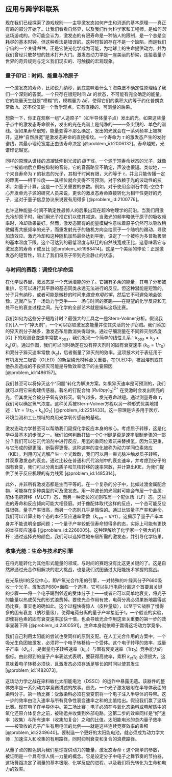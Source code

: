 ## 应用与跨学科联系

现在我们已经探索了游戏规则——主导激发态如何产生和消逝的基本原理——真正有趣的部分开始了。让我们看看自然界，以及我们作为科学家和工程师，是如何*玩*这场游戏的。你可能会认为，激发态的有限寿命是一种恼人的限制，是一个总是会耗尽的基本时钟。但这种看法是错误的。这种短暂的存在不是一个缺陷，而是我们宇宙的一个关键*特性*。正是它使光化学成为可能，为地球上的生命提供动力，并为我们曾经只敢梦想的技术打开大门。激发态动力学是一座美丽的桥梁，连接着量子世界的奇异规则与定义我们现实的、可触摸的宏观现象。

### 量子印记：时间、能量与冷原子

一个激发态的寿命，比如说几纳秒，到底意味着什么？海森堡不确定性原理给了我们一个深刻的答案。一个只存在很短时间 $\Delta t$ 的状态，不可能有完全确定的能量。它的能量天生就是“模糊”的，模糊量为 $\Delta E$，使得它们的乘积大约等于约化普朗克常数 $\hbar$。这不仅仅是一个哲学观点，它有直接的、可测量的后果。

想象一下，你正在观察一组“人造原子”（如半导体量子点）发出的光。如果这些量子点中的激发态寿命很长，发出的光在光谱上是纯净的——一条尖锐的、单色的谱线。但如果寿命很短，能量变得不那么确定，发出的光就会在一系列频率上被抹开。这种“自然展宽”是激发态寿命的直接指纹。一个寿命为 $\tau$ 的激发态产生的发射谱线，其最小理论宽度正由该寿命决定 [@problem_id:2006132]。寿命越短，光谱印记越宽。

同样的原理从谱线的*宽度*延伸到光波的*相干性*。一个源于短寿命状态的光子，就像一个被敲响后立即被抑制的音符。它的音高略显不确定，声波也很短。类似地，一个来自寿命为 $\tau$ 的状态的光子，其相干时间有限，大约等于 $\tau$，并且只能传播一定的距离——相干长度——其相位就会变得不可预测。对于依赖于光的波动性的技术，如量子计算，这是一个至关重要的参数。例如，对于使用金刚石中氮-空位中心开发单光子源的研究人员来说，更长的激发态寿命直接转化为相干性更好的光子，这对于量子信息协议来说要有用得多 [@problem_id:2100776]。

也许这种能量-时间不确定性最惊人的后果出现在超冷物理学的前沿。当我们用激光冷却原子时，我们用光子推它们以使其减速。当激光的频率略低于原子的吸收频率时，冷却效果最好。然而，激发态固有的能量模糊性意味着原子仍然可以吸收稍微偏离共振频率的光子，而重发射光子的随机方向会给原子一个随机的踢动，导致加热效应。激光冷却和这种随机加热最终达到平衡，设定了一个被称为多普勒极限的基本温度下限。这个可达到的最低温度与跃迁的自然线宽成正比，这意味着它与激发态的寿命 $\tau$ 成反比 [@problem_id:1988414]。这是一个美丽的悖论：正是激发态的短暂性，阻止了我们将原子带到完全静止的状态。

### 与时间的赛跑：调控化学命运

在化学世界里，激发态是一个充满潜能的分子。它拥有多余的能量，其电子分布被重排，它可以进行其平静的基态同类永远无法进行的反应。但这种潜能是短暂的。分子只有纳秒，或者可能是微秒的时间来*做些有用的事*，然后它不可避免地会弛豫。这就产生了一场动力学竞争——一场与时间的赛跑——在期望的化学反应和无处不在的衰变过程之间。光化学的全部艺术就是操纵这场比赛。

我们如何为这些分子短跑计时？最强大的工具之一是Stern-Volmer分析。假设我们引入一个“猝灭剂”，一个可以窃取激发态能量并使其失活的分子窃贼。我们添加的猝灭剂分子越多，激发态布居数消失得越快。通过仔细测量在不同猝灭剂浓度 $[Q]$ 下的观测衰变速率常数 $k_{obs}$，我们发现一个简单的线性关系：$k_{obs} = k_0 + k_q [Q]$。通过作图，我们可以同时确定在没有猝灭剂时的固有衰变速率 ($k_0 = 1/\tau_0$) 和双分子猝灭速率常数 ($k_q$)，后者衡量了猝灭剂的效率。这项技术对于表征用于有机发光二极管（OLED）的新型磷光材料至关重要，在OLED中，被困溶剂或其他杂质造成的不良猝灭可能是导致效率低下的主要原因 [@problem_id:1486157]。

我们甚至可以将猝灭这个“问题”转化为解决方案。如果猝灭速率是可预测的，我们就可以用它来构建传感器。著名的钌配合物 $[Ru(bpy)_3]^{2+}$ 在受激时会发出明亮的光，但其发光会被分子氧有效猝灭。氧气越多，发光寿命越短。通过测量寿命 $\tau$，我们可以确定氧气浓度。这种关系被Stern-Volmer方程以另一种形式优美地描述：$1/\tau = 1/\tau_0 + k_q[O_2]$ [@problem_id:2251433]。这一原理是许多用于医疗、环境监测和工业领域的商用光学氧传感器的基础。

激发态动力学甚至可以帮助我们窥探化学反应本身的核心。考虑质子转移，这是化学中最基本的步骤之一。我们如何判断打破一个C-H键是否是速率限制步骤的一部分？我们可以在氘代溶剂中进行反应，用氢的重同位素氘来替换氢。因为氘更重，与它形成的键更强，断裂得更慢。这种速率的变化被称为动力学同位素效应（KIE）。利用闪光光解产生一个光致酸，我们可以用一束光脉冲触发质子转移，并观察激发态的衰变。通过比较在普通和氘代溶剂中的衰变速率，并考虑到分子的固有衰变，我们可以分离出质子和氘核转移的速率常数，并计算出KIE，为我们提供了关于反应机理的有力线索 [@problem_id:1485314]。

此外，并非所有激发态都是生而平等的。在一个复杂的分子中，比如过渡金属配合物，可能存在多种类型的可及激发态。用一种波长的光照射可能会布居一个金属-配体电荷转移（MLCT）态，而另一种波长的光则布居一个配体场（LF）态。这些态的寿命和反应倾向可能大相径庭。对于像配体取代这样的反应，一个态可能反应性很强，量子产率很高，而另一个态则几乎是惰性的。通过比较量子产率和寿命，我们可以计算出每个态的本征反应速率常数（$k_{rxn} = \Phi / \tau$）。这揭示了量子产率本身并不能说明全部问题；一个量子产率较低但寿命短得多的态，实际上可能有更快的本征反应速率 [@problem_id:2266005]。这种理解给了化学家一个强大的杠杆：通过选择光的颜色，我们可以选择性地布居所需的激发态，并引导化学结果。

### 收集光能：生命与技术的引擎

在将光能转化为其他形式能量的领域，与时间的赛跑没有比这更关键的了。这是自然界通过光合作用解决的宏大挑战，也是我们试图通过太阳能技术掌握的挑战。

在光系统II的反应中心，即产氧光合作用的引擎，一对特殊的叶绿素分子P680吸收一个光子。激发态P680*面临一个选择。它可以执行电荷分离这个首要且关键的步骤——将一个电子踢到邻近的受体分子上——或者它可以简单地衰变，将光子的能量以热或荧光的形式浪费掉。要使光合作用有效，电荷分离必须果断地赢得这场比赛。事实也的确如此。这个过程快得惊人（皮秒量级），以至于它战胜了慢得多的固有衰变（纳秒量级），使得电荷分离的量子产率接近于1。一个假设的实验，即使将色素的固有衰变速率加快十倍，也会导致光合作用这至关重要的第一步的效率显著下降 [@problem_id:2300591]。生命本身就依赖于赢得这场动力学竞争。

我们自己利用太阳能的尝试也受同样的原则支配。在人工光合作用的方案中，一个吸光生色团被激发，必须将一个电子转移给一个受体。这个电子转移的效率，或量子产率（$\Phi_{et}$），是衡量电子转移速率（$k_{et}$）与固有衰变速率（$1/\tau_0$）竞争能力的指标。由此得到的量子产率表达式表明，要获得高效率，乘积 $k_{et}\tau_0$ 必须很大，这意味着电子转移必须快，且激发态必须存活足够长的时间以使其发生 [@problem_id:1482073]。

这场动力学之战在染料敏化太阳能电池（DSSC）的运作中暴露无遗。该器件的整体效率是一系列动力学竞赛讲述的故事。首先，一个光子激发吸附在半导体表面的染料分子。第一场比赛：受激染料必须在衰变前将一个电子注入半导体的导带。这一步的效率由注入速率与所有竞争性衰变速率之和的比值给出。假设我们赢了这场比赛。现在电子在半导体中。第二场比赛：电子必须在与氧化态染料或电解质中的氧化还原介体复合之前，被输运并收集到外部电路。这第二步的效率同样是“好”速率（收集）与所有速率（收集加复合）之和的比值。太阳能电池的总内量子效率——被吸收的光子产生有用电流的比例——就是这些连续竞赛效率的乘积 [@problem_id:2249640]。要制造一个更好的太阳能电池，就必须成为动力学大师：加速注入和收集的有用路径，同时抑制衰变和复合的浪费路径。

从量子点的颜色到为我们星球提供动力的能量，激发态寿命 $\tau$ 这个简单的参数，被证明是一个具有惊人统一力量的概念。它是设定分子中电子之舞节奏的节拍器，这场舞蹈决定了测量的基本极限、化学反应的进程，以及我们将光转化为生命和电力的效率。